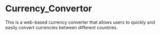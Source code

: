 # Currency_Convertor
This is a web-based currency converter that allows users to quickly and easily convert currencies between different countries.
